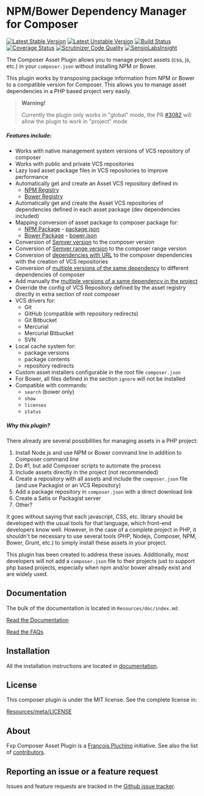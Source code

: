 NPM/Bower Dependency Manager for Composer
=========================================

[![Latest Stable Version](https://poser.pugx.org/fxp/composer-asset-plugin/v/stable.svg)](https://packagist.org/packages/fxp/composer-asset-plugin)
[![Latest Unstable Version](https://poser.pugx.org/fxp/composer-asset-plugin/v/unstable.svg)](https://packagist.org/packages/fxp/composer-asset-plugin)
[![Build Status](https://travis-ci.org/francoispluchino/composer-asset-plugin.svg?branch=master)](https://travis-ci.org/francoispluchino/composer-asset-plugin)
[![Coverage Status](https://coveralls.io/repos/francoispluchino/composer-asset-plugin/badge.png)](https://coveralls.io/r/francoispluchino/composer-asset-plugin)
[![Scrutinizer Code Quality](https://scrutinizer-ci.com/g/francoispluchino/composer-asset-plugin/badges/quality-score.png)](https://scrutinizer-ci.com/g/francoispluchino/composer-asset-plugin)
[![SensioLabsInsight](https://insight.sensiolabs.com/projects/0d67ca33-5a72-46b8-b109-cfbf95673fce/mini.png)](https://insight.sensiolabs.com/projects/0d67ca33-5a72-46b8-b109-cfbf95673fce)

The Composer Asset Plugin allows you to manage project assets (css, js, etc.) in your `composer.json`
without installing NPM or Bower.

This plugin works by transposing package information from NPM or Bower to a compatible version for Composer.
This allows you to manage asset dependencies in a PHP based project very easily.

> **Warning!**
>
> Currently the plugin only works in "global" mode, the PR [#3082](https://github.com/composer/composer/pull/3082)
> will allow the plugin to work in "project" mode


##### Features include:

- Works with native management system versions of VCS repository of composer
- Works with public and private VCS repositories
- Lazy load asset package files in VCS repositories to improve performance
- Automatically get and create an Asset VCS repository defined in:
  - [NPM Registry](https://www.npmjs.org)
  - [Bower Registry](http://bower.io/search)
- Automatically get and create the Asset VCS repositories of dependencies defined
  in each asset package (dev dependencies included)
- Mapping conversion of asset package to composer package for:
  - [NPM Package](https://www.npmjs.org/doc/package.json.html) - [package.json](Resources/doc/schema.md#npm-mapping)
  - [Bower Package](http://bower.io/docs/creating-packages) - [bower.json](Resources/doc/schema.md#bower-mapping)
- Conversion of [Semver version](Resources/doc/schema.md#verison-conversion) to the composer version
- Conversion of [Semver range version](Resources/doc/schema.md#range-verison-conversion) to the composer range version
- Conversion of [dependencies with URL](Resources/doc/schema.md#url-range-verison-conversion) to the composer dependencies with the creation of VCS repositories
- Conversion of [multiple versions of the same dependency](Resources/doc/schema.md#multiple-version-of-depdendency-in-the-same-project) to different dependencies of composer
- Add manually the [multiple versions of a same dependency in the project](Resources/doc/index.md#usage-with-multiple-version-of-a-same-dependency)
- Override the config of VCS Repository defined by the asset registry directly in extra section of root composer
- VCS drivers for:
  - Git
  - GitHub (compatible with repository redirects)
  - Git Bitbucket
  - Mercurial
  - Mercurial Bitbucket
  - SVN
- Local cache system for:
  - package versions
  - package contents
  - repository redirects
- Custom asset installers configurable in the root file `composer.json`
- For Bower, all files defined in the section `ignore` will not be installed
- Compatible with commands:
  - `search` (bower only)
  - `show`
  - `licenses`
  - `status`

##### Why this plugin?

There already are several possibilities for managing assets in a PHP project:

1. Install Node.js and use NPM or Bower command line in addition to Composer command line
2. Do #1, but add Composer scripts to automate the process
3. Include assets directly in the project (not recommended)
4. Create a repository with all assets and include the `composer.json` file (and use Packagist or an VCS Repository)
5. Add a package repository in `composer.json` with a direct download link
6. Create a Satis or Packagist server
7. Other?

It goes without saying that each javascript, CSS, etc. library should be developed with the usual tools for that
language, which front-end developers know well. However, in the case of a complete project in PHP, it shouldn't 
be necessary to use several tools (PHP, Nodejs, Composer, NPM, Bower, Grunt, etc.) to simply install
these assets in your project.

This plugin has been created to address these issues. Additionally, most developers will not add a `composer.json`
file to their projects just to support php based projects, especially when npm and/or bower already exist and are
widely used.

Documentation
-------------

The bulk of the documentation is located in `Resources/doc/index.md`:

[Read the Documentation](Resources/doc/index.md)

[Read the FAQs](Resources/doc/faqs.md)

Installation
------------

All the installation instructions are located in [documentation](Resources/doc/index.md).

License
-------

This composer plugin is under the MIT license. See the complete license in:

[Resources/meta/LICENSE](Resources/meta/LICENSE)

About
-----

Fxp Composer Asset Plugin is a [François Pluchino](https://github.com/francoispluchino) initiative.
See also the list of [contributors](https://github.com/francoispluchino/composer-asset-plugin/contributors).

Reporting an issue or a feature request
---------------------------------------

Issues and feature requests are tracked in the [Github issue tracker](https://github.com/francoispluchino/composer-asset-plugin/issues).
